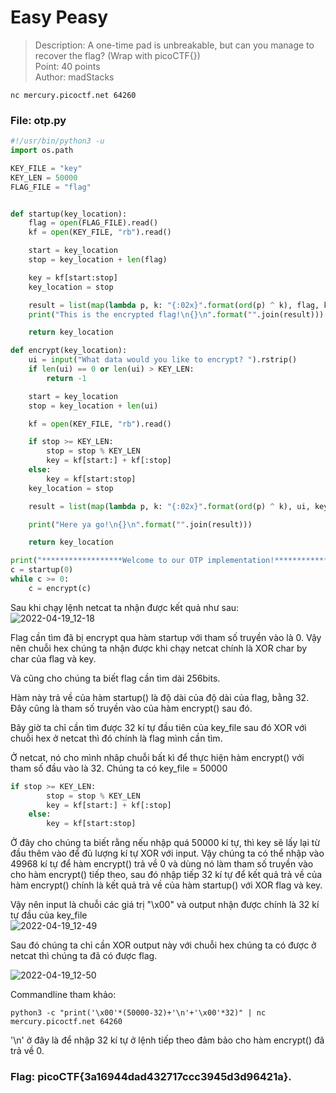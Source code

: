 # Easy Peasy
> Description: A one-time pad is unbreakable, but can you manage to recover the flag? (Wrap with picoCTF{})\
Point: 40 points\
Author: madStacks

```
nc mercury.picoctf.net 64260
```

### File: otp.py
```python
#!/usr/bin/python3 -u
import os.path

KEY_FILE = "key"
KEY_LEN = 50000
FLAG_FILE = "flag"


def startup(key_location):
	flag = open(FLAG_FILE).read()
	kf = open(KEY_FILE, "rb").read()

	start = key_location
	stop = key_location + len(flag)

	key = kf[start:stop]
	key_location = stop

	result = list(map(lambda p, k: "{:02x}".format(ord(p) ^ k), flag, key))
	print("This is the encrypted flag!\n{}\n".format("".join(result)))

	return key_location

def encrypt(key_location):
	ui = input("What data would you like to encrypt? ").rstrip()
	if len(ui) == 0 or len(ui) > KEY_LEN:
		return -1

	start = key_location
	stop = key_location + len(ui)

	kf = open(KEY_FILE, "rb").read()

	if stop >= KEY_LEN:
		stop = stop % KEY_LEN
		key = kf[start:] + kf[:stop]
	else:
		key = kf[start:stop]
	key_location = stop

	result = list(map(lambda p, k: "{:02x}".format(ord(p) ^ k), ui, key))

	print("Here ya go!\n{}\n".format("".join(result)))

	return key_location

print("******************Welcome to our OTP implementation!******************")
c = startup(0)
while c >= 0:
	c = encrypt(c)

```

Sau khi chạy lệnh netcat ta nhận được kết quả như sau:\
![2022-04-19_12-18](https://user-images.githubusercontent.com/77691959/164049574-2553ed12-2e34-4d05-b827-cf3cd41b048d.png)

Flag cần tìm đã bị encrypt qua hàm startup với tham số truyền vào là 0. Vậy nên chuỗi hex chúng ta nhận được khi chạy netcat chính là XOR char by char của flag và key. 

Và cũng cho chúng ta biết flag cần tìm dài 256bits.

Hàm này trả về của hàm startup() là độ dài của độ dài của flag, bằng 32. Đây cũng là tham số truyền vào của hàm encrypt() sau đó.

Bây giờ ta chỉ cần tìm được 32 kí tự đầu tiên của key_file sau đó XOR với chuỗi hex ở netcat thì đó chính là flag mình cần tìm.

Ở netcat, nó cho mình nhâp chuỗi bất kì để thực hiện hàm encrypt() với tham số đầu vào là 32. Chúng ta có key_file = 50000

```python
if stop >= KEY_LEN:
		stop = stop % KEY_LEN
		key = kf[start:] + kf[:stop]
	else:
		key = kf[start:stop]
```
Ở đây cho chúng ta biết rằng nếu nhập quá 50000 kí tự, thì key sẽ lấy lại từ đầu thêm vào để đủ lượng kí tự XOR với input. Vậy chúng ta có thể nhập vào 49968 kí tự để hàm encrypt() trả về 0 và dùng nó làm tham số truyền vào cho hàm encrypt() tiếp theo, sau đó nhập tiếp 32 kí tự để kết quả trả về của hàm encrypt() chính là kết quả trả về của hàm startup() với XOR flag và key. 

Vậy nên input là chuỗi các giá trị "\x00" và output nhận được chính là 32 kí tự đầu của key_file\
![2022-04-19_12-49](https://user-images.githubusercontent.com/77691959/164055106-2d80ee9a-b99e-4b03-9f48-6b0bb901e978.png)

Sau đó chúng ta chỉ cần XOR output này với chuỗi hex chúng ta có được ở netcat thì chúng ta đã có được flag.

![2022-04-19_12-50](https://user-images.githubusercontent.com/77691959/164055090-89f85bc0-d2f3-4f03-bb3d-a28543d8348d.png)

Commandline tham khảo: 
```
python3 -c "print('\x00'*(50000-32)+'\n'+'\x00'*32)" | nc mercury.picoctf.net 64260
```
'\n' ở đây là để nhập 32 kí tự ở lệnh tiếp theo đảm bảo cho hàm encrypt() đã trả về 0.

### Flag: picoCTF{3a16944dad432717ccc3945d3d96421a}.
